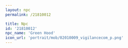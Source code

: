 ```yaml
---
layout: npc
permalink: /21810012

title: Npc
id: '21810012'
npc_name: 'Green Hood'
icon_url: 'portrait/mob/02010009_vigilancecom_p.png'
---
```

